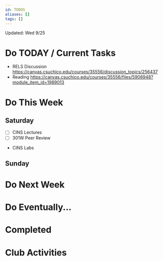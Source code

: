 ```yaml
---
id: TODOS
aliases: []
tags: []
---
```


Updated: Wed 9/25

# Do TODAY / Current Tasks
- RELS Discussion https://canvas.csuchico.edu/courses/35556/discussion_topics/256437
- Reading https://canvas.csuchico.edu/courses/35556/files/5906948?module_item_id=1989013

# Do This Week

## Saturday
- [ ] CINS Lectures
- [ ] 301W Peer Review
- CINS Labs

## Sunday

# Do Next Week

# Do Eventually...

# Completed

# Club Activities
